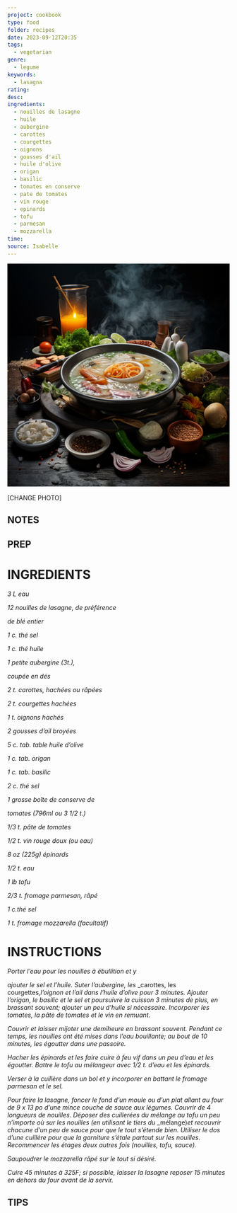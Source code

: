 ```yaml
---
project: cookbook
type: food
folder: recipes
date: 2023-09-12T20:35
tags:
  - vegetarian
genre:
  - legume
keywords:
  - lasagna
rating: 
desc: 
ingredients:
  - nouilles de lasagne
  - huile
  - aubergine
  - carottes
  - courgettes
  - oignons
  - gousses d'ail
  - huile d'olive
  - origan
  - basilic
  - tomates en conserve
  - pate de tomates
  - vin rouge
  - epinards
  - tofu
  - parmesan
  - mozzarella
time: 
source: Isabelle
---
```


![IMAGE](_default.png)


[CHANGE PHOTO]


## NOTES




## PREP


# INGREDIENTS

_3 L eau_

_12 nouilles de lasagne, de préférence_

_de blé entier_

_1 c. thé sel_

_1 c. thé huile_

_1 petite aubergine (3t.),_

_coupée en dés_

_2 t. carottes, hachées ou râpées_

_2 t. courgettes hachées_

_1 t. oignons hachés_

_2 gousses d’ail broyées_

_5 c. tab. table huile d’olive_

_1 c. tab. origan_

_1 c. tab. basilic_

_2 c. thé sel_

_1 grosse boîte de conserve de_

_tomates (796ml ou 3 1/2 t.)_

_1/3 t. pâte de tomates_

_1/2 t. vin rouge doux (ou eau)_

_8 oz (225g) épinards_

_1/2 t. eau_

_1 lb tofu_

_2/3 t. fromage parmesan, râpé_

_1 c.thé sel_

_1 t. fromage mozzarella (facultatif)_




# INSTRUCTIONS

_Porter l’eau pour les nouilles à ébullition et y_

_ajouter le sel et l’huile. Suter l’aubergine, les_
_carottes, les courgettes,_l’oignon et l’ail dans_
_l’huile d’olive pour 3 minutes. Ajouter l’origan,_
_le basilic et le sel et poursuivre la cuisson 3_
_minutes de plus, en brassant souvent; ajouter_
_un peu d’huile si nécessaire. Incorporer les_
_tomates, la pâte de tomates et le vin en_
_remuant._

_Couvrir et laisser mijoter une demiheure_
_en brassant souvent. Pendant ce temps,_
_les nouilles ont été mises dans l’eau bouillante;_
_au bout de 10 minutes, les égoutter dans_
_une passoire._

_Hacher les épinards et les faire cuire à feu_
_vif dans un peu d’eau et les égoutter. Battre_
_le tofu au mélangeur avec 1/2 t. d’eau et les_
_épinards._

_Verser à la cuillère dans un bol et y_
_incorporer en battant le fromage parmesan et_
_le sel._

_Pour faire la lasagne, foncer le fond d’un moule_
_ou d’un plat allant au four de 9 x 13 po d’une_
_mince couche de sauce aux légumes. Couvrir_
_de 4 longueurs de nouilles. Déposer des cuillerées_
_du mélange au tofu un peu n’importe_
_où sur les nouilles (en utilisant le tiers du_
_mélange)_et recouvrir chacune d’un peu de_
_sauce pour que le tout s’étende bien. Utiliser_
_le dos d’une cuillère pour que la garniture_
_s’étale partout sur les nouilles. Recommencer_
_les étages deux autres fois (nouilles, tofu,_
_sauce)._

_Saupoudrer le mozzarella râpé sur le tout si_
_désiré._

_Cuire 45 minutes à 325F; si possible, laisser_
_la lasagne reposer 15 minutes en dehors du_
_four avant de la servir._



## TIPS



